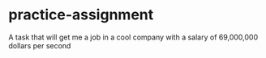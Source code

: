 # practice-assignment
A task that will get me a job in a cool company with a salary of 69,000,000 dollars per second
